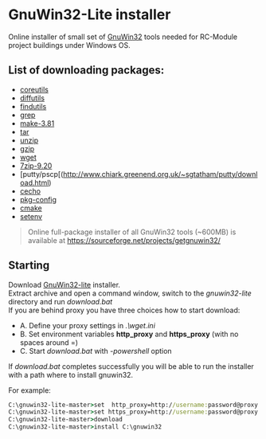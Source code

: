# GnuWin32-Lite installer
 
Online installer of small set of [GnuWin32](http://gnuwin32.sourceforge.net/) tools needed for RC-Module project buildings under Windows OS. 

## List of downloading packages:
  - [coreutils](http://gnuwin32.sourceforge.net/packages/coreutils.htm)
  - [diffutils](http://gnuwin32.sourceforge.net/packages/diffutils.htm)
  - [findutils](http://gnuwin32.sourceforge.net/packages/findutils.htm)
  - [grep](http://gnuwin32.sourceforge.net/packages/grep.htm)
  - [make-3.81](http://gnuwin32.sourceforge.net/packages/make.htm)
  - [tar](http://gnuwin32.sourceforge.net/packages/gtar.htm)
  - [unzip](http://gnuwin32.sourceforge.net/packages/unzip.htm)
  - [gzip](http://gnuwin32.sourceforge.net/packages/gzip.htm)
  - [wget](http://gnuwin32.sourceforge.net/packages/wget.htm)
  - [7zip-9.20](http://www.7-zip.org)
  - [putty/pscp[(http://www.chiark.greenend.org.uk/~sgtatham/putty/download.html)
  - [cecho](https://github.com/elisherer/cecho)
  - [pkg-config](https://sourceforge.net/projects/pkgconfiglite/files/)
  - [cmake](https://cmake.org)
  - [setenv](http://www.codeproject.com/Articles/12153/SetEnv)

> Online full-package installer of all GnuWin32 tools (~600MB) is available at https://sourceforge.net/projects/getgnuwin32/

## Starting
Download [GnuWin32-lite](https://github.com/RC-MODULE/gnuwin32-lite/archive/master.zip) installer.    
Extract archive and open a command window, switch to the *gnuwin32-lite* directory and run *download.bat*   
If you are behind proxy you have three choices how to start download:
  - A. Define your proxy settings in *.\wget.ini*  
  - B. Set environment variables **http_proxy** and **https_proxy** (with no spaces around =)
  - C. Start *download.bat* with *-powershell* option  

If *download.bat* completes successfully you will be able to run the installer with a path where to install gnuwin32.   

For example: 
```bat
C:\gnuwin32-lite-master>set  http_proxy=http://username:password@proxy:80/
C:\gnuwin32-lite-master>set https_proxy=http://username:password@proxy:80/
C:\gnuwin32-lite-master>download 
C:\gnuwin32-lite-master>install C:\gnuwin32 
```

